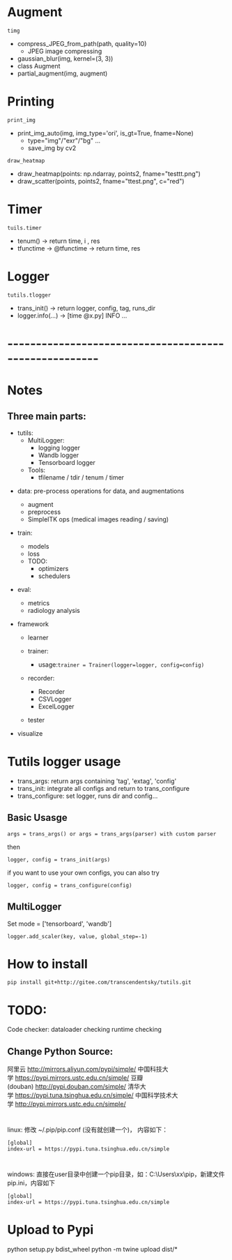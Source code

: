 # Augment
`timg`
- compress_JPEG_from_path(path, quality=10)
    - JPEG image compressing
- gaussian_blur(img, kernel=(3, 3))
- class Augment
- partial_augment(img, augment)


# Printing
`print_img`
- print_img_auto(img, img_type='ori', is_gt=True, fname=None)
    - type="img"/"exr"/"bg" ...
    - save_img by cv2

`draw_heatmap`
- draw_heatmap(points: np.ndarray, points2, fname="testtt.png")
- draw_scatter(points, points2, fname="ttest.png", c="red")


# Timer
`tuils.timer`
- tenum() -> return time, i , res
- tfunctime -> @tfunctime -> return time, res

# Logger
`tutils.tlogger`
- trans_init() -> return logger, config, tag, runs_dir
- logger.info(...) -> [time @x.py] INFO ...

# ------------------------------------------------------
# Notes

## Three main parts:

* tutils:
  * MultiLogger:
    * logging logger
    * Wandb logger
    * Tensorboard logger
  * Tools:
    * tfilename / tdir / tenum / timer

- data: pre-process operations for data, and augmentations

  - augment
  - preprocess
  - SimpleITK ops (medical images reading / saving)
- train:

  - models
  - loss
  - TODO:
    - optimizers
    - schedulers
- eval:

  - metrics
  - radiology analysis
- framework

  - learner
  - trainer:

    - usage:``trainer = Trainer(logger=logger, config=config)``
  - recorder:

    - Recorder
    - CSVLogger
    - ExcelLogger
  - tester
- visualize

# Tutils logger usage

- trans_args: return args containing 'tag', 'extag', 'config'
- trans_init: integrate all configs and return to trans_configure
- trans_configure: set logger, runs dir and config...

## Basic Usasge

```
args = trans_args() or args = trans_args(parser) with custom parser
```

then

```
logger, config = trans_init(args)
```

if you want to use your own configs, you can also try

```
logger, config = trans_configure(config)
```

## MultiLogger

Set mode = ['tensorboard', 'wandb']

```
logger.add_scaler(key, value, global_step=-1)
```

# How to install

```
pip install git+http://gitee.com/transcendentsky/tutils.git
```

# TODO:

Code checker:
dataloader checking
runtime checking

## Change Python Source:

阿里云 http://mirrors.aliyun.com/pypi/simple/
中国科技大学 https://pypi.mirrors.ustc.edu.cn/simple/
豆瓣(douban) http://pypi.douban.com/simple/
清华大学 https://pypi.tuna.tsinghua.edu.cn/simple/
中国科学技术大学 http://pypi.mirrors.ustc.edu.cn/simple/

#
linux:
修改 ~/.pip/pip.conf (没有就创建一个)， 内容如下：

```
[global]
index-url = https://pypi.tuna.tsinghua.edu.cn/simple
```

#
windows:
直接在user目录中创建一个pip目录，如：C:\Users\xx\pip，新建文件pip.ini，内容如下

```
[global]
index-url = https://pypi.tuna.tsinghua.edu.cn/simple
```

# Upload to Pypi
python setup.py bdist_wheel
python -m twine upload dist/*

